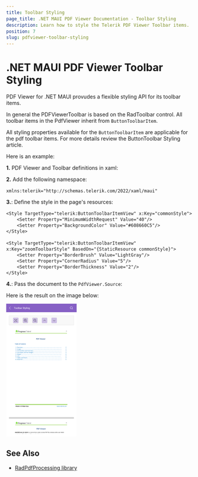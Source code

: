 ```yaml
---
title: Toolbar Styling
page_title: .NET MAUI PDF Viewer Documentation - Toolbar Styling
description: Learn how to style the Telerik PDF Viewer Toolbar items.
position: 7
slug: pdfviewer-toolbar-styling
---
```


# .NET MAUI PDF Viewer Toolbar Styling

PDF Viewer for .NET MAUI provudes a flexible styling API for its toolbar items. 

In general the PDFViewerToolbar is based on the RadToolbar control. All toolbar items in the PdfViewer inherit from `ButtonToolbarItem`.

All styling properties available for the `ButtonToolbarItem` are applicable for the pdf toolbar items. For more details review the ButtonToolbar Styling article. 

Here is an example:

**1.** PDF Viewer and Toolbar definitions in xaml:

<snippet id='pdfviewer-toolbar-styling-xaml'/>

**2.** Add the following namespace:

```XAML
xmlns:telerik="http://schemas.telerik.com/2022/xaml/maui"
```

**3.**: Define the style in the page's resources:

```XAML
<Style TargetType="telerik:ButtonToolbarItemView" x:Key="commonStyle">
    <Setter Property="MinimumWidthRequest" Value="40"/>
    <Setter Property="BackgroundColor" Value="#608660C5"/>
</Style>

<Style TargetType="telerik:ButtonToolbarItemView" x:Key="zoomToolbarStyle" BasedOn="{StaticResource commonStyle}">
    <Setter Property="BorderBrush" Value="LightGray"/>
    <Setter Property="CornerRadius" Value="5"/>
    <Setter Property="BorderThickness" Value="2"/>
</Style>
```

**4.**: Pass the document to the `PdfViewer.Source`:

<snippet id='pdfviewer-toolbar'/>

Here is the result on the image below:

![PdfViewer ToolbarStyling](images/pdf-toolbar-styling.png)

## See Also

- [RadPdfProcessing library](https://docs.telerik.com/devtools/document-processing/libraries/radpdfprocessing/overview)
